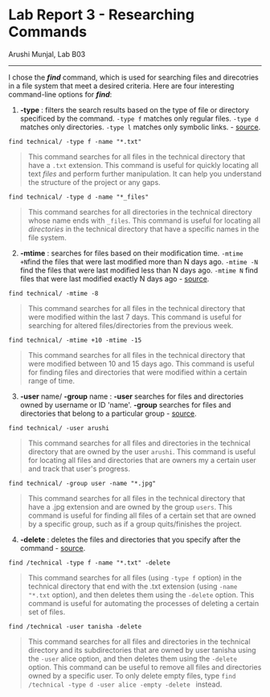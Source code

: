 # Lab Report 3 - Researching Commands
Arushi Munjal, Lab B03

---

I chose the ***find*** command, which is used for searching files and direcotries in a file system that meet a desired criteria. Here are four interesting command-line options for ***find***:

1. **-type** : filters the search results based on the type of file or directory specificed by the command. `-type f` matches only regular files. `-type d` matches only directories. `-type l` matches only symbolic links. - [source](https://unix.stackexchange.com/questions/483871/how-to-find-files-by-file-type).

```
find technical/ -type f -name "*.txt" 
```

> This command searches for all files in the technical directory that have a `.txt` extension. This command is useful for quickly locating all text *files* and perform further manipulation. It can help you understand the structure of the project or any gaps.

```
find technical/ -type d -name "*_files" 
```

> This command searches for all directories in the technical directory whose name ends with `_files`. This command is useful for locating all *directories* in the technical directory that have a specific names in the file system.

2. **-mtime** :  searches for files based on their modification time. `-mtime +N`find the files that were last modified more than N days ago. `-mtime -N` find the files that were last modified less than N days ago. `-mtime N` find files that were last modified exactly N days ago - [source](https://www.computerhope.com/unix/ufind.htm).

```
find technical/ -mtime -8
```

> This command searches for all files in the technical directory that were modified within the last 7 days. This command is useful for searching for altered files/directories from the previous week.

```
find technical/ -mtime +10 -mtime -15
```

> This command searches for all files in the technical directory that were modified between 10 and 15 days ago. This command is useful for finding files and directories that were modified within a certain range of time.

3. **-user** name/ **-group** name : **-user** searches for files and directories owned by username or ID 'name'. **-group** searches for files and directories that belong to a particular group - [source](https://www.geeksforgeeks.org/find-command-in-linux-with-examples/).

```
find technical/ -user arushi
```

> This command searches for all files and directories in the technical directory that are owned by the user `arushi`. This command is useful for locating all files and directories that are owners my a certain user and track that user's progress. 

```
find technical/ -group user -name "*.jpg"
```

> This command searches for all files in the technical directory that have a .jpg extension and are owned by the group `users`. This command is useful for finding all files of a certain set that are owned by a specific group, such as if a group quits/finishes the project.


4. **-delete** : deletes the files and directories that you specify after the command - [source](https://www.computerhope.com/unix/ufind.htm).

```
find /technical -type f -name "*.txt" -delete
```

> This command searches for all files (using `-type f` option) in the technical directory that end with the .txt extension (using `-name "*.txt` option), and then deletes them using the `-delete` option. This command is useful for automating the processes of deleting a certain set of files. 

```
find /technical -user tanisha -delete
```

> This command searches for all files and directories in the technical directory and its subdirectories that are owned by user tanisha using the `-user` alice option, and then deletes them using the `-delete` option. This command can be useful to remove all files and directories owned by a specific user. To only delete empty files, type `find /technical -type d -user alice -empty -delete ` instead.




